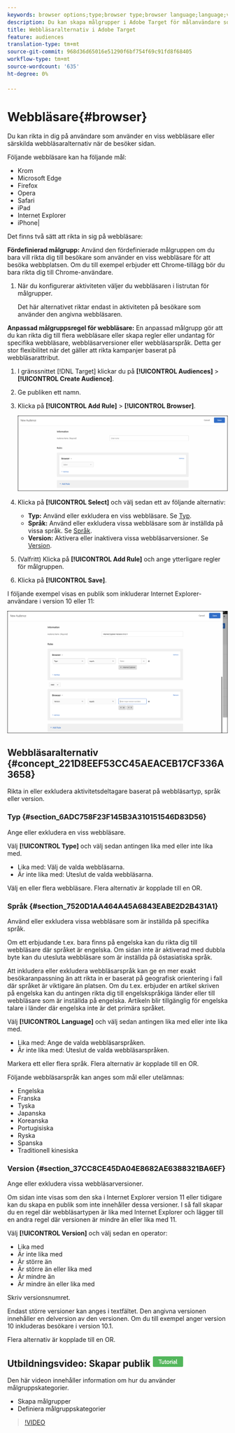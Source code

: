 ```yaml
---
keywords: browser options;type;browser type;browser language;language;version;browser version
description: Du kan skapa målgrupper i Adobe Target för målanvändare som använder en viss webbläsare eller särskilda webbläsaralternativ när de besöker din sida.
title: Webbläsaralternativ i Adobe Target
feature: audiences
translation-type: tm+mt
source-git-commit: 968d36d65016e51290f6bf754f69c91fd8f68405
workflow-type: tm+mt
source-wordcount: '635'
ht-degree: 0%

---
```



# Webbläsare{#browser}

Du kan rikta in dig på användare som använder en viss webbläsare eller särskilda webbläsaralternativ när de besöker sidan.

Följande webbläsare kan ha följande mål:

* Krom
* Microsoft Edge
* Firefox
* Opera
* Safari
* iPad
* Internet Explorer
* iPhone|

Det finns två sätt att rikta in sig på webbläsare:

**Fördefinierad målgrupp:** Använd den fördefinierade målgruppen om du bara vill rikta dig till besökare som använder en viss webbläsare för att besöka webbplatsen. Om du till exempel erbjuder ett Chrome-tillägg bör du bara rikta dig till Chrome-användare.

1. När du konfigurerar aktiviteten väljer du webbläsaren i listrutan för målgrupper.

   Det här alternativet riktar endast in aktiviteten på besökare som använder den angivna webbläsaren.

**Anpassad målgruppsregel för webbläsare:** En anpassad målgrupp gör att du kan rikta dig till flera webbläsare eller skapa regler eller undantag för specifika webbläsare, webbläsarversioner eller webbläsarspråk. Detta ger stor flexibilitet när det gäller att rikta kampanjer baserat på webbläsarattribut.

1. I gränssnittet [!DNL Target] klickar du på **[!UICONTROL Audiences]** > **[!UICONTROL Create Audience]**.
1. Ge publiken ett namn.
1. Klicka på **[!UICONTROL Add Rule]** > **[!UICONTROL Browser]**.

   ![Regler > Bläddra](assets/target_browser.png)

1. Klicka på **[!UICONTROL Select]** och välj sedan ett av följande alternativ:

   * **Typ:** Använd eller exkludera en viss webbläsare. Se [Typ](/help/c-target/c-audiences/c-target-rules/browser.md#section_6ADC758F23F145B3A310151546D83D56).
   * **Språk:** Använd eller exkludera vissa webbläsare som är inställda på vissa språk. Se [Språk](/help/c-target/c-audiences/c-target-rules/browser.md#section_7520D1AA464A45A6843EABE2D2B431A1).
   * **Version:** Aktivera eller inaktivera vissa webbläsarversioner. Se [Version](/help/c-target/c-audiences/c-target-rules/browser.md#section_37CC8CE45DA04E8682AE6388321BA6EF).

1. (Valfritt) Klicka på **[!UICONTROL Add Rule]** och ange ytterligare regler för målgruppen.
1. Klicka på **[!UICONTROL Save]**.

I följande exempel visas en publik som inkluderar Internet Explorer-användare i version 10 eller 11:

![Mål IE 10 och 11](/help/c-target/c-audiences/c-target-rules/assets/target_ie-10-11.png)

## Webbläsaralternativ {#concept_221D8EEF53CC45AEACEB17CF336A3658}

Rikta in eller exkludera aktivitetsdeltagare baserat på webbläsartyp, språk eller version.

### Typ {#section_6ADC758F23F145B3A310151546D83D56}

Ange eller exkludera en viss webbläsare.

Välj **[!UICONTROL Type]** och välj sedan antingen lika med eller inte lika med.

* Lika med: Välj de valda webbläsarna.
* Är inte lika med: Uteslut de valda webbläsarna.

Välj en eller flera webbläsare. Flera alternativ är kopplade till en OR.

### Språk {#section_7520D1AA464A45A6843EABE2D2B431A1}

Använd eller exkludera vissa webbläsare som är inställda på specifika språk.

Om ett erbjudande t.ex. bara finns på engelska kan du rikta dig till webbläsare där språket är engelska. Om sidan inte är aktiverad med dubbla byte kan du utesluta webbläsare som är inställda på östasiatiska språk.

Att inkludera eller exkludera webbläsarspråk kan ge en mer exakt besökaranpassning än att rikta in er baserat på geografisk orientering i fall där språket är viktigare än platsen. Om du t.ex. erbjuder en artikel skriven på engelska kan du antingen rikta dig till engelskspråkiga länder eller till webbläsare som är inställda på engelska. Artikeln blir tillgänglig för engelska talare i länder där engelska inte är det primära språket.

Välj **[!UICONTROL Language]** och välj sedan antingen lika med eller inte lika med.

* Lika med: Ange de valda webbläsarspråken.
* Är inte lika med: Uteslut de valda webbläsarspråken.

Markera ett eller flera språk. Flera alternativ är kopplade till en OR.

Följande webbläsarspråk kan anges som mål eller utelämnas:

* Engelska
* Franska
* Tyska
* Japanska
* Koreanska
* Portugisiska
* Ryska
* Spanska
* Traditionell kinesiska

### Version {#section_37CC8CE45DA04E8682AE6388321BA6EF}

Ange eller exkludera vissa webbläsarversioner.

Om sidan inte visas som den ska i Internet Explorer version 11 eller tidigare kan du skapa en publik som inte innehåller dessa versioner. I så fall skapar du en regel där webbläsartypen är lika med Internet Explorer och lägger till en andra regel där versionen är mindre än eller lika med 11.

Välj **[!UICONTROL Version]** och välj sedan en operator:

* Lika med
* Är inte lika med
* Är större än
* Är större än eller lika med
* Är mindre än
* Är mindre än eller lika med

Skriv versionsnumret.

Endast större versioner kan anges i textfältet. Den angivna versionen innehåller en delversion av den versionen. Om du till exempel anger version 10 inkluderas besökare i version 10.1.

Flera alternativ är kopplade till en OR.

## Utbildningsvideo: Skapar publik ![Självstudiekursikon](/help/assets/tutorial.png)

Den här videon innehåller information om hur du använder målgruppskategorier.

* Skapa målgrupper
* Definiera målgruppskategorier

>[!VIDEO](https://video.tv.adobe.com/v/17392)